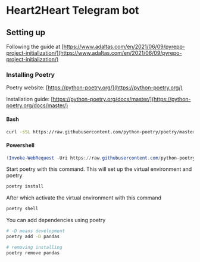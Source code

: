 # Heart2Heart Telegram bot

## Setting up

Following the guide at [https://www.adaltas.com/en/2021/06/09/pyrepo-project-initialization/](https://www.adaltas.com/en/2021/06/09/pyrepo-project-initialization/)

### Installing Poetry

Poetry website: [https://python-poetry.org/](https://python-poetry.org/)

Installation guide: [https://python-poetry.org/docs/master/](https://python-poetry.org/docs/master/)

#### Bash

```bash
curl -sSL https://raw.githubusercontent.com/python-poetry/poetry/master/install-poetry.py | python -
```

#### Powershell

```powershell
(Invoke-WebRequest -Uri https://raw.githubusercontent.com/python-poetry/poetry/master/install-poetry.py -UseBasicParsing).Content | python -
```

Start poetry with this command. This will set up the virtual environment and poetry

```bash
poetry install
```

After which activate the virtual environment with this command

```bash
poetry shell
```

You can add dependencies using poetry

```bash
# -D means development
poetry add -D pandas

# removing installing
poetry remove pandas
```
